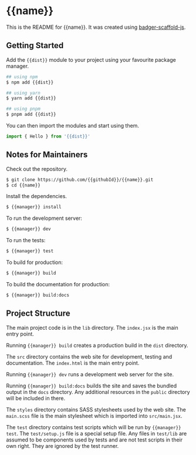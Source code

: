 # {{name}}

This is the README for {{name}}.  It was created using
[badger-scaffold-js](https://github.com/abw/badger-scaffold-js).

## Getting Started

Add the `{{dist}}` module to your project using your favourite
package manager.

```bash
## using npm
$ npm add {{dist}}

## using yarn
$ yarn add {{dist}}

## using pnpm
$ pnpm add {{dist}}
```

You can then import the modules and start using them.

```jsx
import { Hello } from '{{dist}}'
```

## Notes for Maintainers

Check out the repository.

```bash
$ git clone https://github.com/{{githubId}}/{{name}}.git
$ cd {{name}}
```

Install the dependencies.

```bash
$ {{manager}} install
```

To run the development server:

```bash
$ {{manager}} dev
```

To run the tests:

```bash
$ {{manager}} test
```

To build for production:

```bash
$ {{manager}} build
```

To build the documentation for production:

```bash
$ {{manager}} build:docs
```

## Project Structure

The main project code is in the `lib` directory.  The `index.jsx` is the
main entry point.

Running `{{manager}} build` creates a production build in the `dist`
directory.

The `src` directory contains the web site for development, testing and
documentation.  The `index.html` is the main entry point.

Running `{{manager}} dev` runs a development web server for the site.

Running `{{manager}} build:docs` builds the site and saves the bundled
output in the `docs` directory.  Any additional resources in the `public`
directory will be included in there.

The `styles` directory contains SASS stylesheets used by the web site.
The `main.scss` file is the main stylesheet which is imported into
`src/main.jsx`.

The `test` directory contains test scripts which will be run by
`{{manager}} test`.  The `test/setup.js` file is a special setup file.
Any files in `test/lib` are assumed to be components used by tests and
are not test scripts in their own right.  They are ignored by the test
runner.
